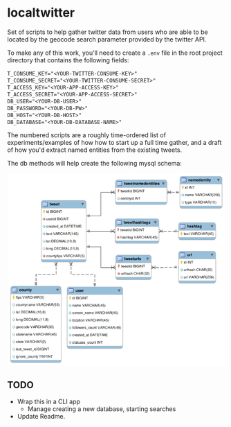 # localtwitter
Set of scripts to help gather twitter data from users who are able to be located by the geocode search parameter provided by the twitter API.

To make any of this work, you'll need to create a `.env` file in the root project directory that contains the following fields:
```
T_CONSUME_KEY="<YOUR-TWITTER-CONSUME-KEY>"
T_CONSUME_SECRET="<YOUR-TWITTER-CONSUME-SECRET>"
T_ACCESS_KEY="<YOUR-APP-ACCESS-KEY>"
T_ACCESS_SECRET="<YOUR-APP-ACCESS-SECRET>"
DB_USER="<YOUR-DB-USER>"
DB_PASSWORD="<YOUR-DB-PW>"
DB_HOST="<YOUR-DB-HOST>"
DB_DATABASE="<YOUR-DB-DATABASE-NAME>"
```


The numbered scripts are a roughly time-ordered list of experiments/examples of how how to start up a full time gather, and a draft of how you'd extract named entities from the existing tweets. 

The db methods will help create the following mysql schema:

![db schema](doc/db_schema.png)


## TODO

* Wrap this in a CLI app
	- Manage creating a new database, starting searches
* Update Readme.